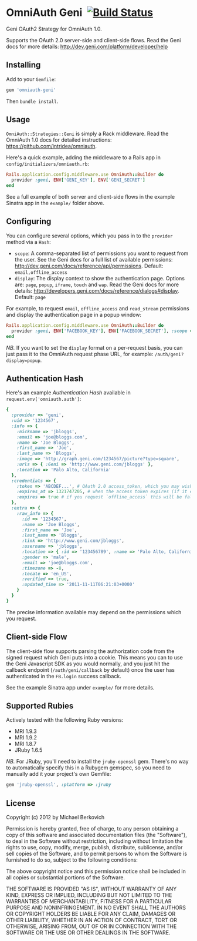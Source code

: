 # OmniAuth Geni &nbsp;[![Build Status](http://travis-ci.org/mkdynamic/omniauth-geni.png?branch=master)](http://travis-ci.org/mkdynamic/omniauth-geni)

Geni OAuth2 Strategy for OmniAuth 1.0.

Supports the OAuth 2.0 server-side and client-side flows. Read the Geni docs for more details: http://dev.geni.com/platform/developer/help

## Installing

Add to your `Gemfile`:

```ruby
gem 'omniauth-geni'
```

Then `bundle install`.

## Usage

`OmniAuth::Strategies::Geni` is simply a Rack middleware. Read the OmniAuth 1.0 docs for detailed instructions: https://github.com/intridea/omniauth.

Here's a quick example, adding the middleware to a Rails app in `config/initializers/omniauth.rb`:

```ruby
Rails.application.config.middleware.use OmniAuth::Builder do
  provider :geni, ENV['GENI_KEY'], ENV['GENI_SECRET']
end
```

See a full example of both server and client-side flows in the example Sinatra app in the `example/` folder above.

## Configuring

You can configure several options, which you pass in to the `provider` method via a `Hash`:

* `scope`: A comma-separated list of permissions you want to request from the user. See the Geni docs for a full list of available permissions: http://dev.geni.com/docs/reference/api/permissions. Default: `email,offline_access`
* `display`: The display context to show the authentication page. Options are: `page`, `popup`, `iframe`, `touch` and `wap`. Read the Geni docs for more details: http://developers.geni.com/docs/reference/dialogs#display. Default: `page`

For example, to request `email`, `offline_access` and `read_stream` permissions and display the authentication page in a popup window:
 
```ruby
Rails.application.config.middleware.use OmniAuth::Builder do
  provider :geni, ENV['FACEBOOK_KEY'], ENV['FACEBOOK_SECRET'], :scope => 'email,offline_access,read_stream', :display => 'popup'
end
```

*NB.* If you want to set the `display` format on a per-request basis, you can just pass it to the OmniAuth request phase URL, for example: `/auth/geni?display=popup`.

## Authentication Hash

Here's an example *Authentication Hash* available in `request.env['omniauth.auth']`:

```ruby
{
  :provider => 'geni',
  :uid => '1234567',
  :info => {
    :nickname => 'jbloggs',
    :email => 'joe@bloggs.com',
    :name => 'Joe Bloggs',
    :first_name => 'Joe',
    :last_name => 'Bloggs',
    :image => 'http://graph.geni.com/1234567/picture?type=square',
    :urls => { :Geni => 'http://www.geni.com/jbloggs' },
    :location => 'Palo Alto, California'
  },
  :credentials => {
    :token => 'ABCDEF...', # OAuth 2.0 access_token, which you may wish to store
    :expires_at => 1321747205, # when the access token expires (if it expires)
    :expires => true # if you request `offline_access` this will be false
  },
  :extra => {
    :raw_info => {
      :id => '1234567',
      :name => 'Joe Bloggs',
      :first_name => 'Joe',
      :last_name => 'Bloggs',
      :link => 'http://www.geni.com/jbloggs',
      :username => 'jbloggs',
      :location => { :id => '123456789', :name => 'Palo Alto, California' },
      :gender => 'male',
      :email => 'joe@bloggs.com',
      :timezone => -8,
      :locale => 'en_US',
      :verified => true,
      :updated_time => '2011-11-11T06:21:03+0000'
    }
  }
}
```

The precise information available may depend on the permissions which you request.

## Client-side Flow

The client-side flow supports parsing the authorization code from the signed request which Geni puts into a cookie. This means you can to use the Geni Javascript SDK as you would normally, and you just hit the callback endpoint (`/auth/geni/callback` by default) once the user has authenticated in the `FB.login` success callback.

See the example Sinatra app under `example/` for more details.

## Supported Rubies

Actively tested with the following Ruby versions:

- MRI 1.9.3
- MRI 1.9.2
- MRI 1.8.7
- JRuby 1.6.5

*NB.* For JRuby, you'll need to install the `jruby-openssl` gem. There's no way to automatically specify this in a Rubygem gemspec, so you need to manually add it your project's own Gemfile:

```ruby
gem 'jruby-openssl', :platform => :jruby
```

## License

Copyright (c) 2012 by Michael Berkovich

Permission is hereby granted, free of charge, to any person obtaining a copy of this software and associated documentation files (the "Software"), to deal in the Software without restriction, including without limitation the rights to use, copy, modify, merge, publish, distribute, sublicense, and/or sell copies of the Software, and to permit persons to whom the Software is furnished to do so, subject to the following conditions:

The above copyright notice and this permission notice shall be included in all copies or substantial portions of the Software.

THE SOFTWARE IS PROVIDED "AS IS", WITHOUT WARRANTY OF ANY KIND, EXPRESS OR IMPLIED, INCLUDING BUT NOT LIMITED TO THE WARRANTIES OF MERCHANTABILITY, FITNESS FOR A PARTICULAR PURPOSE AND NONINFRINGEMENT. IN NO EVENT SHALL THE AUTHORS OR COPYRIGHT HOLDERS BE LIABLE FOR ANY CLAIM, DAMAGES OR OTHER LIABILITY, WHETHER IN AN ACTION OF CONTRACT, TORT OR OTHERWISE, ARISING FROM, OUT OF OR IN CONNECTION WITH THE SOFTWARE OR THE USE OR OTHER DEALINGS IN THE SOFTWARE.
